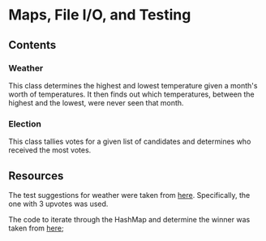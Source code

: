 # Maps, File I/O, and Testing

## Contents

### Weather
This class determines the highest and lowest temperature given a month's worth of temperatures.  It then finds out which temperatures, between the highest and the lowest, were never seen that month.

### Election
This class tallies votes for a given list of candidates and determines who received the most votes.  

## Resources
The test suggestions for weather were taken from [here](https://stackoverflow.com/questions/1201927/is-javas-assertequals-method-reliable).  Specifically, the one with 3 upvotes was used.

The code to iterate through the HashMap and determine the winner was taken from [here](https://www.leveluplunch.com/java/examples/find-max-value-in-map/);
